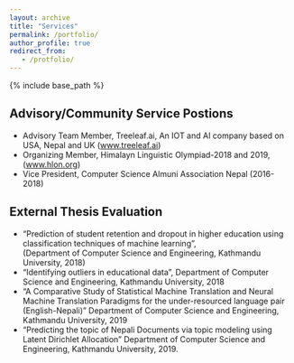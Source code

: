 ```yaml
---
layout: archive
title: "Services"
permalink: /portfolio/
author_profile: true
redirect_from:
   - /protfolio/
---
```


{% include base_path %}

## Advisory/Community Service Postions
- Advisory Team Member, Treeleaf.ai, An IOT and AI company based on USA, Nepal and UK (www.treeleaf.ai)
- Organizing Member, Himalayn Linguistic Olympiad-2018 and 2019, (www.hlon.org)
- Vice President, Computer Science Almuni Association Nepal (2016-2018)

## External Thesis Evaluation
- “Prediction of student retention and dropout in higher education using classification techniques of machine learning”,  
    (Department of Computer Science and Engineering, Kathmandu University, 2018)
- “Identifying outliers in educational data”, Department of Computer Science and Engineering, Kathmandu University, 2018
- “A Comparative Study of Statistical Machine Translation and Neural Machine Translation Paradigms for the under-resourced language pair (English-Nepali)” Department of Computer Science and Engineering, Kathmandu University, 2019 
- “Predicting the topic of Nepali Documents via topic modeling using Latent Dirichlet Allocation” Department of Computer Science and Engineering, Kathmandu University, 2019.

